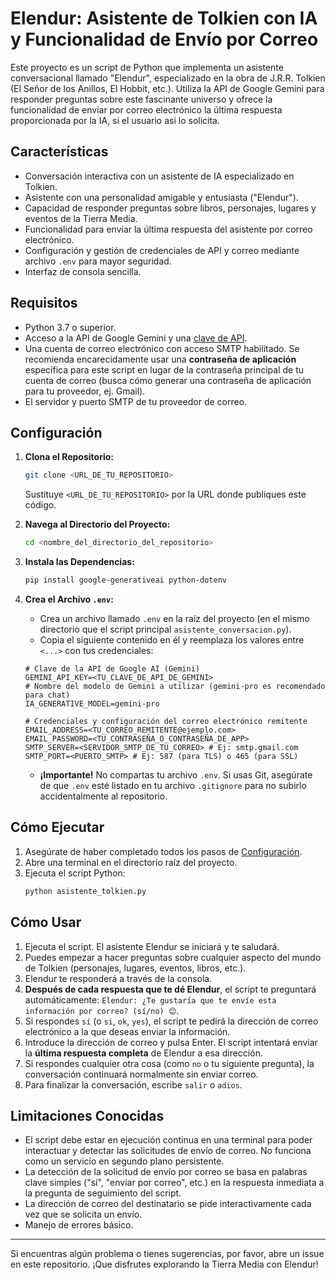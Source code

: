 # Elendur: Asistente de Tolkien con IA y Funcionalidad de Envío por Correo

Este proyecto es un script de Python que implementa un asistente conversacional llamado "Elendur", especializado en la obra de J.R.R. Tolkien (El Señor de los Anillos, El Hobbit, etc.). Utiliza la API de Google Gemini para responder preguntas sobre este fascinante universo y ofrece la funcionalidad de enviar por correo electrónico la última respuesta proporcionada por la IA, si el usuario así lo solicita.

## Características

* Conversación interactiva con un asistente de IA especializado en Tolkien.
* Asistente con una personalidad amigable y entusiasta ("Elendur").
* Capacidad de responder preguntas sobre libros, personajes, lugares y eventos de la Tierra Media.
* Funcionalidad para enviar la última respuesta del asistente por correo electrónico.
* Configuración y gestión de credenciales de API y correo mediante archivo `.env` para mayor seguridad.
* Interfaz de consola sencilla.

## Requisitos

* Python 3.7 o superior.
* Acceso a la API de Google Gemini y una [clave de API](https://aistudio.google.com/app/apikey).
* Una cuenta de correo electrónico con acceso SMTP habilitado. Se recomienda encarecidamente usar una **contraseña de aplicación** específica para este script en lugar de la contraseña principal de tu cuenta de correo (busca cómo generar una contraseña de aplicación para tu proveedor, ej. Gmail).
* El servidor y puerto SMTP de tu proveedor de correo.

## Configuración

1.  **Clona el Repositorio:**
    ```bash
    git clone <URL_DE_TU_REPOSITORIO>
    ```
    Sustituye `<URL_DE_TU_REPOSITORIO>` por la URL donde publiques este código.

2.  **Navega al Directorio del Proyecto:**
    ```bash
    cd <nombre_del_directorio_del_repositorio>
    ```

3.  **Instala las Dependencias:**
    ```bash
    pip install google-generativeai python-dotenv
    ```

4.  **Crea el Archivo `.env`:**
    * Crea un archivo llamado `.env` en la raíz del proyecto (en el mismo directorio que el script principal `asistente_conversacion.py`).
    * Copia el siguiente contenido en él y reemplaza los valores entre `<...>` con tus credenciales:

    ```dotenv
    # Clave de la API de Google AI (Gemini)
    GEMINI_API_KEY=<TU_CLAVE_DE_API_DE_GEMINI>
    # Nombre del modelo de Gemini a utilizar (gemini-pro es recomendado para chat)
    IA_GENERATIVE_MODEL=gemini-pro

    # Credenciales y configuración del correo electrónico remitente
    EMAIL_ADDRESS=<TU_CORREO_REMITENTE@ejemplo.com>
    EMAIL_PASSWORD=<TU_CONTRASEÑA_O_CONTRASEÑA_DE_APP>
    SMTP_SERVER=<SERVIDOR_SMTP_DE_TU_CORREO> # Ej: smtp.gmail.com
    SMTP_PORT=<PUERTO_SMTP> # Ej: 587 (para TLS) o 465 (para SSL)
    ```
    * **¡Importante!** No compartas tu archivo `.env`. Si usas Git, asegúrate de que `.env` esté listado en tu archivo `.gitignore` para no subirlo accidentalmente al repositorio.

## Cómo Ejecutar

1.  Asegúrate de haber completado todos los pasos de [Configuración](#configuración).
2.  Abre una terminal en el directorio raíz del proyecto.
3.  Ejecuta el script Python:
    ```bash
    python asistente_tolkien.py
    ```

## Cómo Usar

1.  Ejecuta el script. El asistente Elendur se iniciará y te saludará.
2.  Puedes empezar a hacer preguntas sobre cualquier aspecto del mundo de Tolkien (personajes, lugares, eventos, libros, etc.).
3.  Elendur te responderá a través de la consola.
4.  **Después de cada respuesta que te dé Elendur**, el script te preguntará automáticamente: `Elendur: ¿Te gustaría que te envíe esta información por correo? (sí/no) 😊`.
5.  Si respondes `sí` (o `si`, `ok`, `yes`), el script te pedirá la dirección de correo electrónico a la que deseas enviar la información.
6.  Introduce la dirección de correo y pulsa Enter. El script intentará enviar la **última respuesta completa** de Elendur a esa dirección.
7.  Si respondes cualquier otra cosa (como `no` o tu siguiente pregunta), la conversación continuará normalmente sin enviar correo.
8.  Para finalizar la conversación, escribe `salir` o `adios`.

## Limitaciones Conocidas

* El script debe estar en ejecución continua en una terminal para poder interactuar y detectar las solicitudes de envío de correo. No funciona como un servicio en segundo plano persistente.
* La detección de la solicitud de envío por correo se basa en palabras clave simples ("sí", "enviar por correo", etc.) en la respuesta inmediata a la pregunta de seguimiento del script.
* La dirección de correo del destinatario se pide interactivamente cada vez que se solicita un envío.
* Manejo de errores básico.

---

Si encuentras algún problema o tienes sugerencias, por favor, abre un issue en este repositorio. ¡Que disfrutes explorando la Tierra Media con Elendur!